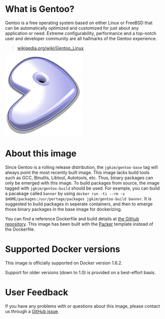 # What is Gentoo?

Gentoo is a free operating system based on either Linux or FreeBSD that can be automatically optimized and customized for just about any application or need. Extreme configurability, performance and a top-notch user and developer community are all hallmarks of the Gentoo experience.

> [wikipedia.org/wiki/Gentoo_Linux](https://en.wikipedia.org/wiki/Gentoo_Linux)

![Gentoo Logo](https://raw.githubusercontent.com/jgkim/gentoo-docker/master/logo.png)

# About this image

Since Gentoo is a rolling release distribution, the `jgkim/gentoo-base` tag will always point the most recently built image. This image lacks build tools such as GCC, Binutils, Libtool, Autotools, etc. Thus, binary packages can only be emerged with this image. To build packages from source, the image tagged with `jgkim/gentoo-build` should be used. For example, you can build a pacakage called `banner` by using `docker run -ti --rm -v $HOME/packages:/usr/portage/packages jgkim/gentoo-build banner`. It is suggested to build packages in seperate containers, and then to emerge those binary packages in the base image for dockerizing.

You can find a reference Dockerfile and build details at [the Github repository](http://github.com/jgkim/gentoo-docker). This image has been built with the [Packer](http://packer.io/) template instead of the Dockerfile.

# Supported Docker versions

This image is officially supported on Docker version 1.6.2.

Support for older versions (down to 1.0) is provided on a best-effort basis.

# User Feedback

If you have any problems with or questions about this image, please contact us through a [GitHub issue](https://github.com/jgkim/gentoo-docker/issues).
